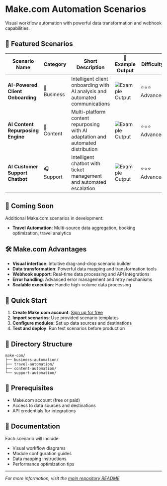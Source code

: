 # Make.com Automation Scenarios

Visual workflow automation with powerful data transformation and webhook capabilities.

## 🚀 Featured Scenarios

| Scenario Name | Category | Short Description | 📸 Example Output | Difficulty | Setup Time | Documentation |
|---------------|----------|-------------------|-------------------|------------|------------|---------------|
| **AI-Powered Client Onboarding** | 💼 Business | Intelligent client onboarding with AI analysis and automated communications | ![Example Output](../documentation/examples/ai-client-onboarding.png) | ⭐⭐⭐ Advanced | ~45 min | [📖 Read Docs](business-automation/AI-Powered%20Client%20Onboarding%20Automation%20System/README.md) |
| **AI Content Repurposing Engine** | 📝 Content | Multi-platform content repurposing with AI adaptation and automated distribution | ![Example Output](../documentation/examples/ai-content-repurposing.png) | ⭐⭐⭐ Advanced | ~40 min | [📖 Read Docs](content-automation/AI%20Content%20Repurposing%20Engine/README.md) |
| **AI Customer Support Chatbot** | 🎧 Support | Intelligent chatbot with ticket management and automated escalation | ![Example Output](../documentation/examples/ai-support-chatbot.png) | ⭐⭐⭐ Advanced | ~35 min | [📖 Read Docs](support-automation/AI%20Customer%20Support%20Chatbot%20with%20Ticket%20Management/README.md) |

## 🚀 Coming Soon

Additional Make.com scenarios in development:

- **Travel Automation**: Multi-source data aggregation, booking optimization, travel analytics

## 🛠️ Make.com Advantages

- **Visual interface**: Intuitive drag-and-drop scenario builder
- **Data transformation**: Powerful data mapping and transformation tools
- **Webhook support**: Real-time data processing and API integrations
- **Error handling**: Advanced error management and retry mechanisms
- **Scalable execution**: Handle high-volume data processing

## 🚀 Quick Start

1. **Create Make.com account**: [Sign up for free](https://www.make.com/)
2. **Import scenarios**: Use provided scenario templates
3. **Configure modules**: Set up data sources and destinations
4. **Test and deploy**: Run test scenarios before production

## 📁 Directory Structure

```
make-com/
├── business-automation/
├── travel-automation/
├── content-automation/
└── support-automation/
```

## 🔧 Prerequisites

- Make.com account (free or paid)
- Access to data sources and destinations
- API credentials for integrations

## 📖 Documentation

Each scenario will include:
- Visual workflow diagrams
- Module configuration guides
- Data mapping instructions
- Performance optimization tips

---

*For more information, visit the [main repository README](../README.md)*
